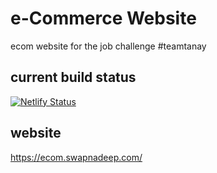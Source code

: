 # e-Commerce Website

ecom website for the job challenge #teamtanay

## current build status

[![Netlify Status](https://api.netlify.com/api/v1/badges/cfc268a4-6216-4fb5-b1eb-3bfc699368d7/deploy-status)](https://app.netlify.com/sites/swapnadeep-ecom/deploys)

## website

https://ecom.swapnadeep.com/
